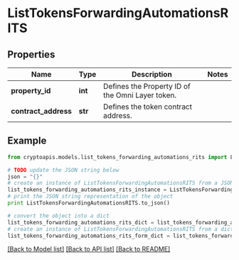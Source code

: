 # ListTokensForwardingAutomationsRITS


## Properties
Name | Type | Description | Notes
------------ | ------------- | ------------- | -------------
**property_id** | **int** | Defines the Property ID of the Omni Layer token. | 
**contract_address** | **str** | Defines the token contract address. | 

## Example

```python
from cryptoapis.models.list_tokens_forwarding_automations_rits import ListTokensForwardingAutomationsRITS

# TODO update the JSON string below
json = "{}"
# create an instance of ListTokensForwardingAutomationsRITS from a JSON string
list_tokens_forwarding_automations_rits_instance = ListTokensForwardingAutomationsRITS.from_json(json)
# print the JSON string representation of the object
print ListTokensForwardingAutomationsRITS.to_json()

# convert the object into a dict
list_tokens_forwarding_automations_rits_dict = list_tokens_forwarding_automations_rits_instance.to_dict()
# create an instance of ListTokensForwardingAutomationsRITS from a dict
list_tokens_forwarding_automations_rits_form_dict = list_tokens_forwarding_automations_rits.from_dict(list_tokens_forwarding_automations_rits_dict)
```
[[Back to Model list]](../README.md#documentation-for-models) [[Back to API list]](../README.md#documentation-for-api-endpoints) [[Back to README]](../README.md)


